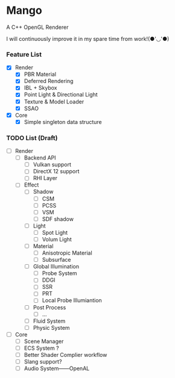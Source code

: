 # Mango
A C++ OpenGL Renderer

I will continuously improve it in my spare time from work!(●'◡'●)

### Feature List

- [x] Render
  - [x] PBR Material
  - [x] Deferred Rendering
  - [x] IBL + Skybox
  - [x] Point Light & Directional Light
  - [x] Texture & Model Loader
  - [x] SSAO
- [x] Core
  - [x] Simple singleton data structure

### TODO List (Draft)

- [ ] Render
  - [ ] Backend API
    - [ ] Vulkan support
    - [ ] DirectX 12 support
    - [ ] RHI Layer
  - [ ] Effect
    - [ ] Shadow
      - [ ] CSM
      - [ ] PCSS
      - [ ] VSM
      - [ ] SDF shadow
    - [ ] Light
      - [ ] Spot Light
      - [ ] Volum Light
    - [ ] Material
      - [ ] Anisotropic Material
      - [ ] Subsurface
    - [ ] Global Illumination
      - [ ] Probe System
      - [ ] DDGI
      - [ ] SSR
      - [ ] PRT
      - [ ] Local Probe Illumiantion
    - [ ] Post Process
      - [ ] ...
    - [ ] Fluid System
    - [ ] Physic System
- [ ] Core
  - [ ] Scene Manager
  - [ ] ECS System ?
  - [ ] Better Shader Complier workflow
  - [ ] Slang support?
  - [ ] Audio System——OpenAL
